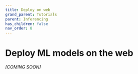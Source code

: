 ```yaml
---
title: Deploy on web
grand_parent: Tutorials
parent: Inferencing
has_children: false
nav_order: 8
---
```


# Deploy ML models on the web

 *[COMING SOON]* 